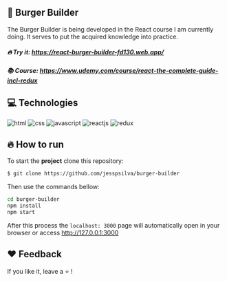 ## :hamburger: Burger Builder

The Burger Builder is being developed in the React course I am currently doing. It serves to put the acquired knowledge into practice.

##### :fire: Try it: https://react-burger-builder-fd130.web.app/

##### :books: Course: https://www.udemy.com/course/react-the-complete-guide-incl-redux

## :computer: Technologies

![html](https://img.shields.io/badge/-HTML-orange?logo=HTML5&logoColor=white&style=for-the-badge)
![css](https://img.shields.io/badge/-CSS-blue?logo=CSS3&logoColor=white&style=for-the-badge)
![javascript](https://img.shields.io/badge/-JavaScript-yellow?logo=Javascript&logoColor=white&style=for-the-badge)
![reactjs](https://img.shields.io/badge/-React-blue?logo=React&logoColor=white&style=for-the-badge)
![redux](https://img.shields.io/badge/-Redux-764ABC?logo=Redux&logoColor=white&style=for-the-badge)

## :fire: How to run

To start the **project** clone this repository:
```bash 
$ git clone https://github.com/jesspsilva/burger-builder
```
Then use the commands bellow:
```bash
cd burger-builder
npm install
npm start
```
After this process the `localhost: 3000` page will automatically open in your browser or access <a href="http://127.0.0.1:3000" target="_blank">http://127.0.0.1:3000</a>

## :heart: Feedback

If you like it, leave a :star: !
<br>
